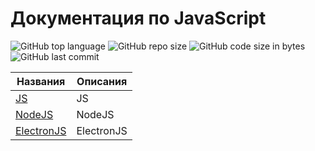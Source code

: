 # Документация по JavaScript

![GitHub top language](https://img.shields.io/github/languages/top/DmitryRyumin/docs_js)
![GitHub repo size](https://img.shields.io/github/repo-size/DmitryRyumin/docs_js)
![GitHub code size in bytes](https://img.shields.io/github/languages/code-size/DmitryRyumin/docs_js)
![GitHub last commit](https://img.shields.io/github/last-commit/DmitryRyumin/docs_js)

| Названия                                                                     | Описания   |
| ---------------------------------------------------------------------------- | ---------- |
| [JS](https://github.com/DmitryRyumin/docs_js/tree/master/JS)                 | JS         |
| [NodeJS](https://github.com/DmitryRyumin/docs_js/tree/master/NodeJS)         | NodeJS     |
| [ElectronJS](https://github.com/DmitryRyumin/docs_js/tree/master/ElectronJS) | ElectronJS |
